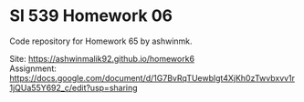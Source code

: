 # SI 539 Homework 06
Code repository for Homework 65 by ashwinmk.

Site: https://ashwinmalik92.github.io/homework6<br>
Assignment: https://docs.google.com/document/d/1G7BvRqTUewblgt4XjKh0zTwvbxvv1r1jQUa55Y692_c/edit?usp=sharing

